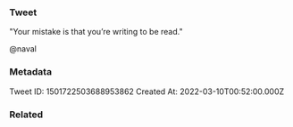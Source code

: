 ### Tweet
"Your mistake is that you’re writing to be read."

@naval

### Metadata
Tweet ID: 1501722503688953862
Created At: 2022-03-10T00:52:00.000Z

### Related

